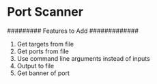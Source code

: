 # Port Scanner

######### Features to Add #############
 1. Get targets from file
 2. Get ports from file
 3. Use command line arguments instead of inputs
 4. Output to file
 5. Get banner of port